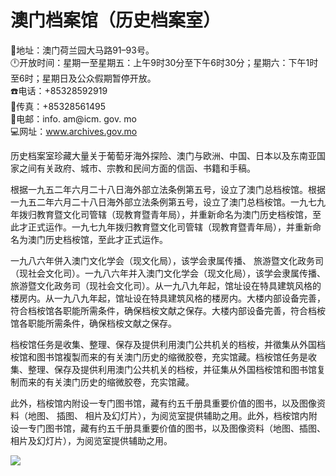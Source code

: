 # 澳门档案馆（历史档案室）  
📍地址：澳门荷兰园大马路91–93号。  
🕛开放时间：星期一至星期五：上午9时30分至下午6时30分；星期六：下午1时至6时；星期日及公众假期暂停开放。  
☎️电话：+85328592919  
📠传真：+85328561495  
📨电邮：info. am@icm. gov. mo  
💻网址：<a href="http://www.archives.gov.mo/" target="_blank">www.archives.gov.mo</a>  

历史档案室珍藏大量关于葡萄牙海外探险、澳门与欧洲、中国、日本以及东南亚国家之间有关政府、城市、宗教和民间方面的信函、书籍和手稿。  

根据一九五二年六月二十八日海外部立法条例第五号，设立了澳门总档桉馆。根据一九五二年六月二十八日海外部立法条例第五号，设立了澳门总档桉馆。一九七九年拨归教育暨文化司管辖（现教育暨青年局），并重新命名为澳门历史档桉馆，至此才正式运作。一九七九年拨归教育暨文化司管辖（现教育暨青年局），并重新命名为澳门历史档桉馆，至此才正式运作。  

一九八六年併入澳门文化学会（现文化局），该学会隶属传播、 旅游暨文化政务司（现社会文化司）。一九八六年并入澳门文化学会（现文化局），该学会隶属传播、旅游暨文化政务司（现社会文化司）。从一九八九年起，馆址设在特具建筑风格的楼房内。从一九八九年起，馆址设在特具建筑风格的楼房内。大楼内部设备完善，符合档桉馆各职能所需条件，确保档桉文献之保存。大楼内部设备完善，符合档桉馆各职能所需条件，确保档桉文献之保存。  

档桉馆任务是收集、整理、保存及提供利用澳门公共机关的档桉，并徵集从外国档桉馆和图书馆複製而来的有关澳门历史的缩微胶卷，充实馆藏。档桉馆任务是收集、整理、保存及提供利用澳门公共机关的档桉，并征集从外国档桉馆和图书馆复制而来的有关澳门历史的缩微胶卷，充实馆藏。  

此外，档桉馆内附设一专门图书馆，藏有约五千册具重要价值的图书，以及图像资料（地图、 插图、 相片及幻灯片），为阅览室提供辅助之用。此外，档桉馆内附设一专门图书馆，藏有约五千册具重要价值的图书，以及图像资料（地图、插图、相片及幻灯片），为阅览室提供辅助之用。  

![](https://raw.gitmirror.com/szqq0512/Pic/main/img/202201212118006.png)  
<!-- Last processed: 2025-07-22 03:44:27 -->
